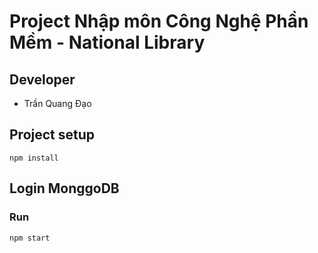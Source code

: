 # Project Nhập môn Công Nghệ Phần Mềm - National Library

## Developer 
- Trần Quang Đạo
## Project setup
```
npm install
```
## Login MonggoDB

### Run
```
npm start
```
